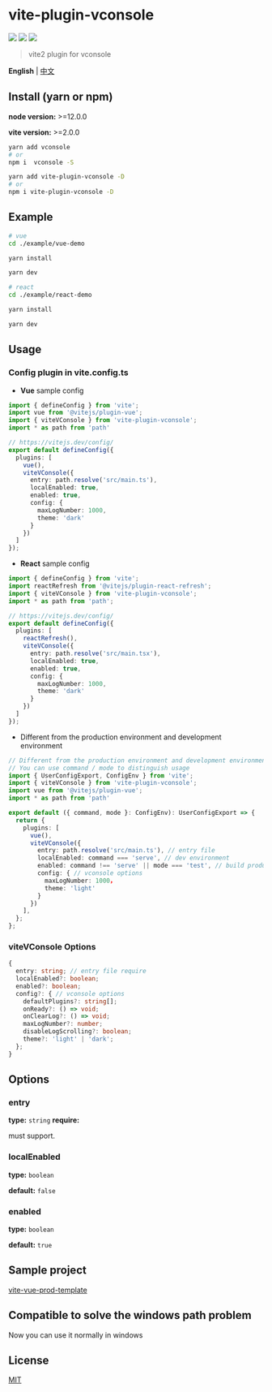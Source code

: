 # vite-plugin-vconsole

[![](https://img.shields.io/npm/v/vite-plugin-vconsole.svg?style=flat-square)](https://www.npmjs.com/package/vite-plugin-vconsole)
[![](https://img.shields.io/npm/l/vite-plugin-vconsole.svg?style=flat-square)](https://www.npmjs.com/package/vite-plugin-vconsole)
[![](https://img.shields.io/npm/dt/vite-plugin-vconsole.svg?style=flat-square)](https://www.npmjs.com/package/vite-plugin-vconsole)

> vite2 plugin for vconsole

**English** | [中文](./README.zh_CN.md)

## Install (yarn or npm)

**node version:** >=12.0.0

**vite version:** >=2.0.0

```bash
yarn add vconsole
# or
npm i  vconsole -S
```

```bash
yarn add vite-plugin-vconsole -D
# or
npm i vite-plugin-vconsole -D
```

## Example

```bash
# vue
cd ./example/vue-demo

yarn install

yarn dev

```

```bash
# react
cd ./example/react-demo

yarn install

yarn dev

```

## Usage

### Config plugin in vite.config.ts

- **Vue** sample config

```ts
import { defineConfig } from 'vite';
import vue from '@vitejs/plugin-vue';
import { viteVConsole } from 'vite-plugin-vconsole';
import * as path from 'path'

// https://vitejs.dev/config/
export default defineConfig({
  plugins: [
    vue(),
    viteVConsole({
      entry: path.resolve('src/main.ts'),
      localEnabled: true,
      enabled: true,
      config: {
        maxLogNumber: 1000,
        theme: 'dark'
      }
    })
  ]
});
```

- **React** sample config

```ts
import { defineConfig } from 'vite';
import reactRefresh from '@vitejs/plugin-react-refresh';
import { viteVConsole } from 'vite-plugin-vconsole';
import * as path from 'path';

// https://vitejs.dev/config/
export default defineConfig({
  plugins: [
    reactRefresh(),
    viteVConsole({
      entry: path.resolve('src/main.tsx'),
      localEnabled: true,
      enabled: true,
      config: {
        maxLogNumber: 1000,
        theme: 'dark'
      }
    })
  ]
});
```

- Different from the production environment and development environment

```ts
// Different from the production environment and development environment
// You can use command / mode to distinguish usage
import { UserConfigExport, ConfigEnv } from 'vite';
import { viteVConsole } from 'vite-plugin-vconsole';
import vue from '@vitejs/plugin-vue';
import * as path from 'path'

export default ({ command, mode }: ConfigEnv): UserConfigExport => {
  return {
    plugins: [
      vue(),
      viteVConsole({
        entry: path.resolve('src/main.ts'), // entry file
        localEnabled: command === 'serve', // dev environment
        enabled: command !== 'serve' || mode === 'test', // build production
        config: { // vconsole options
          maxLogNumber: 1000，
          theme: 'light'
        }
      })
    ],
  };
};
```

### viteVConsole Options

```ts
{
  entry: string; // entry file require
  localEnabled?: boolean;
  enabled?: boolean;
  config?: { // vconsole options
    defaultPlugins?: string[];
    onReady?: () => void;
    onClearLog?: () => void;
    maxLogNumber?: number;
    disableLogScrolling?: boolean;
    theme?: 'light' | 'dark';
  };
}
```

## Options

### entry

**type:** `string`
**require:**

must support.

### localEnabled

**type:** `boolean`

**default:** `false`

### enabled

**type:** `boolean`

**default:** `true`

## Sample project

[vite-vue-prod-template](https://github.com/vadxq/vite-vue-prod-template)

## Compatible to solve the windows path problem

Now you can use it normally in windows

## License

[MIT](LICENSE)
